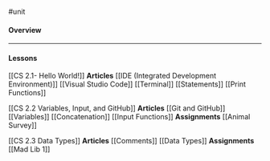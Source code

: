 #unit

#### Overview

---
#### Lessons

[[CS 2.1- Hello World!]]
	**Articles**
		[[IDE (Integrated Development Environment)]]
		[[Visual Studio Code]]
		[[Terminal]]
		[[Statements]]
		[[Print Functions]]
		
[[CS 2.2 Variables, Input, and GitHub]]
	**Articles**
		[[Git and GitHub]]
		[[Variables]]
		[[Concatenation]]
		[[Input Functions]]
	**Assignments**
		[[Animal Survey]]

[[CS 2.3 Data Types]]
	**Articles**
		[[Comments]]
		[[Data Types]]
	**Assignments**
		[[Mad Lib 1]]	